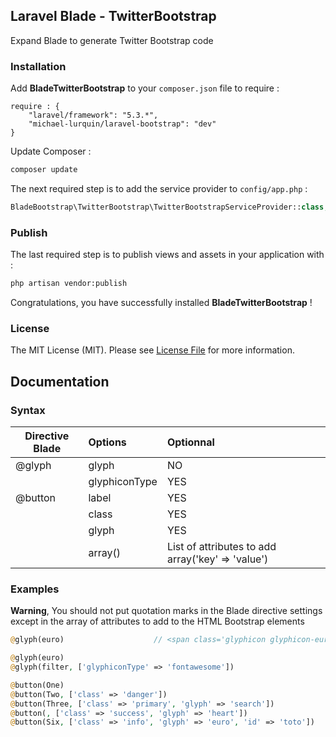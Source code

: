 ## Laravel Blade - TwitterBootstrap ##

Expand Blade to generate Twitter Bootstrap code

### Installation ###

Add **BladeTwitterBootstrap** to your `composer.json` file to require :
```
require : {
    "laravel/framework": "5.3.*",
    "michael-lurquin/laravel-bootstrap": "dev"
}
```

Update Composer :

```bash
composer update
```

The next required step is to add the service provider to `config/app.php` :

```php
BladeBootstrap\TwitterBootstrap\TwitterBootstrapServiceProvider::class,
```

### Publish ###

The last required step is to publish views and assets in your application with :

```bash
php artisan vendor:publish
```

Congratulations, you have successfully installed **BladeTwitterBootstrap** !

### License

The MIT License (MIT). Please see [License File](LICENSE) for more information.

## Documentation ##

### Syntax ###

| Directive Blade   |      Options      |  Optionnal                                       |
|-------------------|:------------------|:-------------------------------------------------|
| @glyph            | glyph             | NO                                               |
|                   | glyphiconType     | YES                                              |
| @button           | label             | YES                                              |
|                   | class             | YES                                              |
|                   | glyph             | YES                                              |
|                   | array()           | List of attributes to add array('key' => 'value')|

### Examples ###

**Warning**, You should not put quotation marks in the Blade directive settings except in the array of attributes to add to the HTML Bootstrap elements

```php
@glyph(euro)                    // <span class='glyphicon glyphicon-euro' aria-hidden='true'></span>

@glyph(euro)
@glyph(filter, ['glyphiconType' => 'fontawesome'])

@button(One)
@button(Two, ['class' => 'danger'])
@button(Three, ['class' => 'primary', 'glyph' => 'search'])
@button(, ['class' => 'success', 'glyph' => 'heart'])
@button(Six, ['class' => 'info', 'glyph' => 'euro', 'id' => 'toto'])
```
